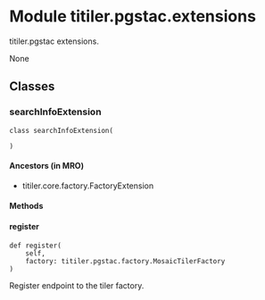 # Module titiler.pgstac.extensions

titiler.pgstac extensions.

None

## Classes

### searchInfoExtension

```python3
class searchInfoExtension(
    
)
```

#### Ancestors (in MRO)

* titiler.core.factory.FactoryExtension

#### Methods

    
#### register

```python3
def register(
    self,
    factory: titiler.pgstac.factory.MosaicTilerFactory
)
```

    
Register endpoint to the tiler factory.